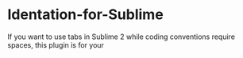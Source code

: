 Identation-for-Sublime
======================

If you want to use tabs in Sublime 2 while coding conventions require spaces, this plugin is for your 